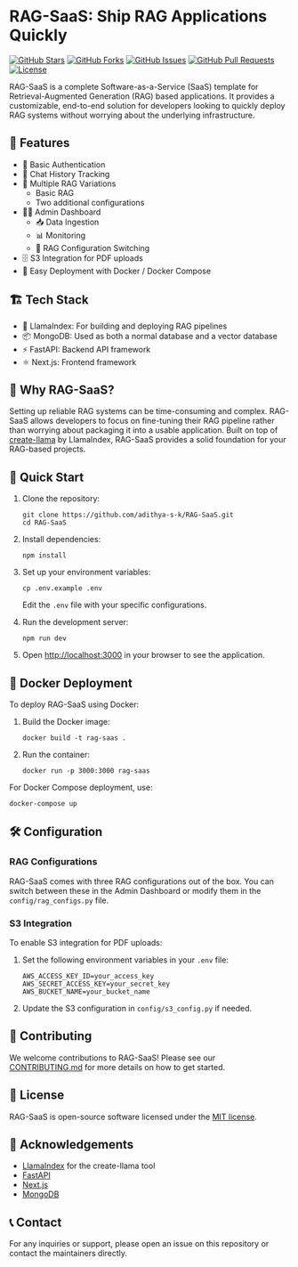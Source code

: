 # RAG-SaaS: Ship RAG Applications Quickly

[![GitHub Stars](https://img.shields.io/github/stars/adithya-s-k/RAG-SaaS?style=social)](https://github.com/adithya-s-k/RAG-SaaS/stargazers)
[![GitHub Forks](https://img.shields.io/github/forks/adithya-s-k/RAG-SaaS?style=social)](https://github.com/adithya-s-k/RAG-SaaS/network/members)
[![GitHub Issues](https://img.shields.io/github/issues/adithya-s-k/RAG-SaaS)](https://github.com/adithya-s-k/RAG-SaaS/issues)
[![GitHub Pull Requests](https://img.shields.io/github/issues-pr/adithya-s-k/RAG-SaaS)](https://github.com/adithya-s-k/RAG-SaaS/pulls)
[![License](https://img.shields.io/github/license/adithya-s-k/RAG-SaaS)](https://github.com/adithya-s-k/RAG-SaaS/blob/main/LICENSE)

RAG-SaaS is a complete Software-as-a-Service (SaaS) template for Retrieval-Augmented Generation (RAG) based applications. It provides a customizable, end-to-end solution for developers looking to quickly deploy RAG systems without worrying about the underlying infrastructure.

## 🚀 Features

- 🔐 Basic Authentication
- 💬 Chat History Tracking
- 🧠 Multiple RAG Variations
  - Basic RAG
  - Two additional configurations
- 👨‍💼 Admin Dashboard
  - 📥 Data Ingestion
  - 📊 Monitoring
  - 🔄 RAG Configuration Switching
- 🗄️ S3 Integration for PDF uploads
- 🐳 Easy Deployment with Docker / Docker Compose

## 🏗️ Tech Stack

- 🦙 LlamaIndex: For building and deploying RAG pipelines
- 📦 MongoDB: Used as both a normal database and a vector database
- ⚡ FastAPI: Backend API framework
- ⚛️ Next.js: Frontend framework

## 🌟 Why RAG-SaaS?

Setting up reliable RAG systems can be time-consuming and complex. RAG-SaaS allows developers to focus on fine-tuning their RAG pipeline rather than worrying about packaging it into a usable application. Built on top of [create-llama](https://www.llamaindex.ai/blog/create-llama-a-command-line-tool-to-generate-llamaindex-apps-8f7683021191) by LlamaIndex, RAG-SaaS provides a solid foundation for your RAG-based projects.

## 🚀 Quick Start

1. Clone the repository:

   ```
   git clone https://github.com/adithya-s-k/RAG-SaaS.git
   cd RAG-SaaS
   ```

2. Install dependencies:

   ```
   npm install
   ```

3. Set up your environment variables:

   ```
   cp .env.example .env
   ```

   Edit the `.env` file with your specific configurations.

4. Run the development server:

   ```
   npm run dev
   ```

5. Open [http://localhost:3000](http://localhost:3000) in your browser to see the application.

## 🐳 Docker Deployment

To deploy RAG-SaaS using Docker:

1. Build the Docker image:

   ```
   docker build -t rag-saas .
   ```

2. Run the container:
   ```
   docker run -p 3000:3000 rag-saas
   ```

For Docker Compose deployment, use:

```
docker-compose up
```

## 🛠️ Configuration

### RAG Configurations

RAG-SaaS comes with three RAG configurations out of the box. You can switch between these in the Admin Dashboard or modify them in the `config/rag_configs.py` file.

### S3 Integration

To enable S3 integration for PDF uploads:

1. Set the following environment variables in your `.env` file:

   ```
   AWS_ACCESS_KEY_ID=your_access_key
   AWS_SECRET_ACCESS_KEY=your_secret_key
   AWS_BUCKET_NAME=your_bucket_name
   ```

2. Update the S3 configuration in `config/s3_config.py` if needed.

## 👥 Contributing

We welcome contributions to RAG-SaaS! Please see our [CONTRIBUTING.md](CONTRIBUTING.md) for more details on how to get started.

## 📄 License

RAG-SaaS is open-source software licensed under the [MIT license](LICENSE).

## 🙏 Acknowledgements

- [LlamaIndex](https://www.llamaindex.ai/) for the create-llama tool
- [FastAPI](https://fastapi.tiangolo.com/)
- [Next.js](https://nextjs.org/)
- [MongoDB](https://www.mongodb.com/)

## 📞 Contact

For any inquiries or support, please open an issue on this repository or contact the maintainers directly.
